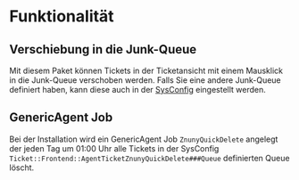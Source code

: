 # Funktionalität

## Verschiebung in die Junk-Queue

Mit diesem Paket können Tickets in der Ticketansicht mit einem Mausklick in die Junk-Queue verschoben werden.
Falls Sie eine andere Junk-Queue definiert haben, kann diese auch in der [SysConfig](config.md) eingestellt werden.

## GenericAgent Job

Bei der Installation wird ein GenericAgent Job `ZnunyQuickDelete` angelegt der jeden Tag um 01:00 Uhr alle Tickets in der SysConfig `Ticket::Frontend::AgentTicketZnunyQuickDelete###Queue` definierten Queue löscht.
